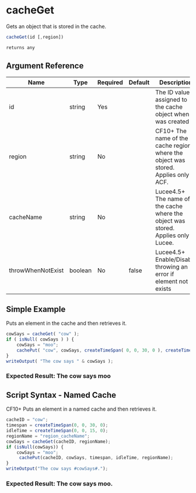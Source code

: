 # cacheGet

Gets an object that is stored in the cache.

```javascript
cacheGet(id [,region])
```

```javascript
returns any
```

## Argument Reference

| Name | Type | Required | Default | Description |
| --- | --- | --- | --- | --- |
| id | string | Yes |  | The ID value assigned to the cache object when it was created |
| region | string | No |  | CF10+ The name of the cache region where the object was stored. Applies only to ACF. |
| cacheName | string | No |  | Lucee4.5+ The name of the cache where the object was stored. Applies only to Lucee. |
| throwWhenNotExist | boolean | No | false | Lucee4.5+ Enable/Disable throwing an error if element not exists |

## Simple Example

Puts an element in the cache and then retrieves it.

```javascript
cowSays = cacheGet( "cow" );
if ( isNull( cowSays ) ) {
    cowSays = "moo";
    cachePut( "cow", cowSays, createTimeSpan( 0, 0, 30, 0 ), createTimeSpan( 0, 0, 15, 0 ) );
}
writeOutput( "The cow says " & cowSays );
```

### Expected Result: The cow says moo

## Script Syntax - Named Cache

CF10+ Puts an element in a named cache and then retrieves it.

```javascript
cacheID = "cow";
timespan = createTimeSpan(0, 0, 30, 0);
idleTime = createTimeSpan(0, 0, 15, 0);
regionName = "region_cacheName";
cowSays = cacheGet(cacheID, regionName);
if (isNull(cowSays)) {
    cowSays = "moo";
     cachePut(cacheID, cowSays, timespan, idleTime, regionName);
}
writeOutput("The cow says #cowSays#.");
```

### Expected Result: The cow says moo.
